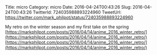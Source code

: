 Title: micro
Category: micro
Date: 2016-04-24T00:43:26
Slug: 2016-04-24T00:43:26
TwitterId: 724035988893224960
TweetUrl: https://twitter.com/mark_philpot/status/724035988893224960

My retro on the winter season and my first take on the spring [https://markphilpot.com/posts/2016/04/14/anime_2016_winter_retro/](https://markphilpot.com/posts/2016/04/14/anime_2016_winter_retro/) [https://markphilpot.com/posts/2016/04/14/anime_2016_winter_retro/](https://markphilpot.com/posts/2016/04/14/anime_2016_winter_retro/)